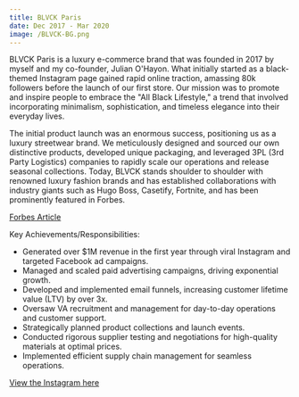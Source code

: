 ```yaml
---
title: BLVCK Paris
date: Dec 2017 - Mar 2020
image: /BLVCK-BG.png
---
```


BLVCK Paris is a luxury e-commerce brand that was founded in 2017 by myself and my co-founder, Julian O'Hayon. What initially started as a black-themed Instagram page gained rapid online traction, amassing 80k followers before the launch of our first store. Our mission was to promote and inspire people to embrace the "All Black Lifestyle," a trend that involved incorporating minimalism, sophistication, and timeless elegance into their everyday lives.

The initial product launch was an enormous success, positioning us as a luxury streetwear brand. We meticulously designed and sourced our own distinctive products, developed unique packaging, and leveraged 3PL (3rd Party Logistics) companies to rapidly scale our operations and release seasonal collections. Today, BLVCK stands shoulder to shoulder with renowned luxury fashion brands and has established collaborations with industry giants such as Hugo Boss, Casetify, Fortnite, and has been prominently featured in Forbes.

[Forbes Article](https://www.forbes.com/sites/elainepofeldt/2019/08/25/how-two-young-entrepreneurs-created-a-million-dollar-streetwear-brand)

Key Achievements/Responsibilities:

- Generated over $1M revenue in the first year through viral Instagram and targeted Facebook ad campaigns.
- Managed and scaled paid advertising campaigns, driving exponential growth.
- Developed and implemented email funnels, increasing customer lifetime value (LTV) by over 3x.
- Oversaw VA recruitment and management for day-to-day operations and customer support.
- Strategically planned product collections and launch events.
- Conducted rigorous supplier testing and negotiations for high-quality materials at optimal prices.
- Implemented efficient supply chain management for seamless operations.

[View the Instagram here](https://instagram.com/black)
